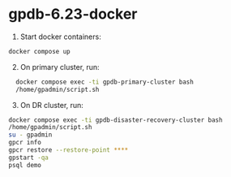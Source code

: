 # gpdb-6.23-docker

1. Start docker containers:
```bash
docker compose up
```
2. On primary cluster, run:
```bash
  docker compose exec -ti gpdb-primary-cluster bash
  /home/gpadmin/script.sh
  ```
3. On DR cluster, run:
  ```bash
  docker compose exec -ti gpdb-disaster-recovery-cluster bash
  /home/gpadmin/script.sh
  su - gpadmin
  gpcr info
  gpcr restore --restore-point **** 
  gpstart -qa 
  psql demo
    
 ```
  
